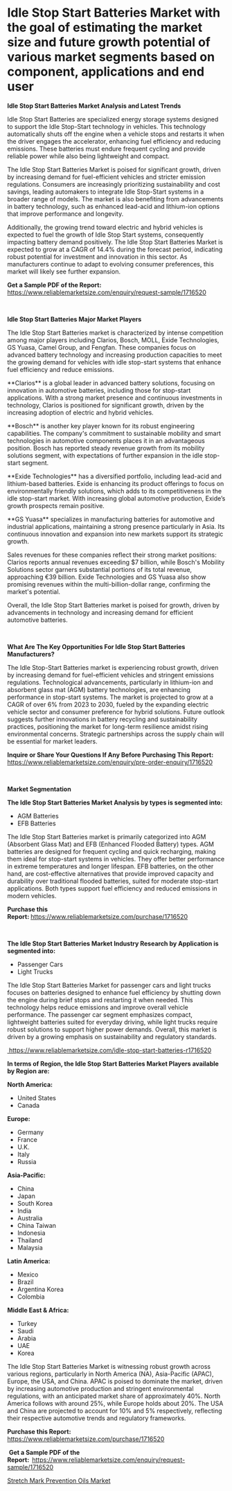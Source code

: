 <p><h1>Idle Stop Start Batteries Market with the goal of estimating the market size and future growth potential of various market segments based on component, applications and end user</h1></p><p><strong>Idle Stop Start Batteries Market Analysis and Latest Trends</strong></p>
<p><p>Idle Stop Start Batteries are specialized energy storage systems designed to support the Idle Stop-Start technology in vehicles. This technology automatically shuts off the engine when a vehicle stops and restarts it when the driver engages the accelerator, enhancing fuel efficiency and reducing emissions. These batteries must endure frequent cycling and provide reliable power while also being lightweight and compact.</p><p>The Idle Stop Start Batteries Market is poised for significant growth, driven by increasing demand for fuel-efficient vehicles and stricter emission regulations. Consumers are increasingly prioritizing sustainability and cost savings, leading automakers to integrate Idle Stop-Start systems in a broader range of models. The market is also benefiting from advancements in battery technology, such as enhanced lead-acid and lithium-ion options that improve performance and longevity.</p><p>Additionally, the growing trend toward electric and hybrid vehicles is expected to fuel the growth of Idle Stop Start systems, consequently impacting battery demand positively. The Idle Stop Start Batteries Market is expected to grow at a CAGR of 14.4% during the forecast period, indicating robust potential for investment and innovation in this sector. As manufacturers continue to adapt to evolving consumer preferences, this market will likely see further expansion.</p></p>
<p><strong>Get a Sample PDF of the Report:&nbsp;</strong> <a href="https://www.reliablemarketsize.com/enquiry/request-sample/1716520?utm_campaign=2281&utm_medium=2&utm_source=Github&utm_content=ia&utm_term=28032025&utm_id=idle-stop-start-batteries">https://www.reliablemarketsize.com/enquiry/request-sample/1716520</a></p>
<p>&nbsp;</p>
<p><strong>Idle Stop Start Batteries Major Market Players</strong></p>
<p><p>The Idle Stop Start Batteries market is characterized by intense competition among major players including Clarios, Bosch, MOLL, Exide Technologies, GS Yuasa, Camel Group, and Fengfan. These companies focus on advanced battery technology and increasing production capacities to meet the growing demand for vehicles with idle stop-start systems that enhance fuel efficiency and reduce emissions.</p><p>**Clarios** is a global leader in advanced battery solutions, focusing on innovation in automotive batteries, including those for stop-start applications. With a strong market presence and continuous investments in technology, Clarios is positioned for significant growth, driven by the increasing adoption of electric and hybrid vehicles.</p><p>**Bosch** is another key player known for its robust engineering capabilities. The company's commitment to sustainable mobility and smart technologies in automotive components places it in an advantageous position. Bosch has reported steady revenue growth from its mobility solutions segment, with expectations of further expansion in the idle stop-start segment.</p><p>**Exide Technologies** has a diversified portfolio, including lead-acid and lithium-based batteries. Exide is enhancing its product offerings to focus on environmentally friendly solutions, which adds to its competitiveness in the idle stop-start market. With increasing global automotive production, Exide’s growth prospects remain positive.</p><p>**GS Yuasa** specializes in manufacturing batteries for automotive and industrial applications, maintaining a strong presence particularly in Asia. Its continuous innovation and expansion into new markets support its strategic growth.</p><p>Sales revenues for these companies reflect their strong market positions: Clarios reports annual revenues exceeding $7 billion, while Bosch's Mobility Solutions sector garners substantial portions of its total revenue, approaching €39 billion. Exide Technologies and GS Yuasa also show promising revenues within the multi-billion-dollar range, confirming the market's potential.</p><p>Overall, the Idle Stop Start Batteries market is poised for growth, driven by advancements in technology and increasing demand for efficient automotive batteries.</p></p>
<p>&nbsp;</p>
<p><strong>What Are The Key Opportunities For Idle Stop Start Batteries Manufacturers?</strong></p>
<p><p>The Idle Stop-Start Batteries market is experiencing robust growth, driven by increasing demand for fuel-efficient vehicles and stringent emissions regulations. Technological advancements, particularly in lithium-ion and absorbent glass mat (AGM) battery technologies, are enhancing performance in stop-start systems. The market is projected to grow at a CAGR of over 6% from 2023 to 2030, fueled by the expanding electric vehicle sector and consumer preference for hybrid solutions. Future outlook suggests further innovations in battery recycling and sustainability practices, positioning the market for long-term resilience amidst rising environmental concerns. Strategic partnerships across the supply chain will be essential for market leaders.</p></p>
<p><strong>Inquire or Share Your Questions If Any Before Purchasing This Report:</strong> <a href="https://www.reliablemarketsize.com/enquiry/pre-order-enquiry/1716520?utm_campaign=2281&utm_medium=2&utm_source=Github&utm_content=ia&utm_term=28032025&utm_id=idle-stop-start-batteries">https://www.reliablemarketsize.com/enquiry/pre-order-enquiry/1716520</a></p>
<p>&nbsp;</p>
<p><strong>Market Segmentation</strong></p>
<p><strong>The Idle Stop Start Batteries Market Analysis by types is segmented into:</strong></p>
<p><ul><li>AGM Batteries</li><li>EFB Batteries</li></ul></p>
<p><p>The Idle Stop Start Batteries market is primarily categorized into AGM (Absorbent Glass Mat) and EFB (Enhanced Flooded Battery) types. AGM batteries are designed for frequent cycling and quick recharging, making them ideal for stop-start systems in vehicles. They offer better performance in extreme temperatures and longer lifespan. EFB batteries, on the other hand, are cost-effective alternatives that provide improved capacity and durability over traditional flooded batteries, suited for moderate stop-start applications. Both types support fuel efficiency and reduced emissions in modern vehicles.</p></p>
<p><strong>Purchase this Report:&nbsp;</strong><a href="https://www.reliablemarketsize.com/purchase/1716520?utm_campaign=2281&utm_medium=2&utm_source=Github&utm_content=ia&utm_term=28032025&utm_id=idle-stop-start-batteries">https://www.reliablemarketsize.com/purchase/1716520</a></p>
<p>&nbsp;</p>
<p><strong>The Idle Stop Start Batteries Market Industry Research by Application is segmented into:</strong></p>
<p><ul><li>Passenger Cars</li><li>Light Trucks</li></ul></p>
<p><p>The Idle Stop Start Batteries Market for passenger cars and light trucks focuses on batteries designed to enhance fuel efficiency by shutting down the engine during brief stops and restarting it when needed. This technology helps reduce emissions and improve overall vehicle performance. The passenger car segment emphasizes compact, lightweight batteries suited for everyday driving, while light trucks require robust solutions to support higher power demands. Overall, this market is driven by a growing emphasis on sustainability and regulatory standards.</p></p>
<p><a href="https://www.reliablemarketsize.com/idle-stop-start-batteries-r1716520?utm_campaign=2281&utm_medium=2&utm_source=Github&utm_content=ia&utm_term=28032025&utm_id=idle-stop-start-batteries">&nbsp;https://www.reliablemarketsize.com/idle-stop-start-batteries-r1716520</a></p>
<p><strong>In terms of Region, the Idle Stop Start Batteries Market Players available by Region are:</strong></p>
<p>
    <p> <strong> North America: </strong>
        <ul>
            <li>United States</li>
            <li>Canada</li>
        </ul>
        </p> 
    <p> <strong> Europe: </strong>
        <ul>
            <li>Germany</li>
            <li>France</li>
            <li>U.K.</li>
            <li>Italy</li>
            <li>Russia</li>
        </ul>
        </p> 
    <p> <strong> Asia-Pacific: </strong>
        <ul>
            <li>China</li>
            <li>Japan</li>
            <li>South Korea</li>
            <li>India</li>
            <li>Australia</li>
            <li>China Taiwan</li>
            <li>Indonesia</li>
            <li>Thailand</li>
            <li>Malaysia</li>
        </ul>
        </p> 
    <p> <strong> Latin America: </strong>
        <ul>
            <li>Mexico</li>
            <li>Brazil</li>
            <li>Argentina Korea</li>
            <li>Colombia</li>
        </ul>
        </p> 
    <p> <strong> Middle East & Africa: </strong>
        <ul>
            <li>Turkey</li>
            <li>Saudi</li>
            <li>Arabia</li>
            <li>UAE</li>
            <li>Korea</li>
        </ul>
    </p>
    </p>
<p><p>The Idle Stop Start Batteries Market is witnessing robust growth across various regions, particularly in North America (NA), Asia-Pacific (APAC), Europe, the USA, and China. APAC is poised to dominate the market, driven by increasing automotive production and stringent environmental regulations, with an anticipated market share of approximately 40%. North America follows with around 25%, while Europe holds about 20%. The USA and China are projected to account for 10% and 5% respectively, reflecting their respective automotive trends and regulatory frameworks.</p></p>
<p><strong>Purchase this Report: </strong><a href="https://www.reliablemarketsize.com/purchase/1716520?utm_campaign=2281&utm_medium=2&utm_source=Github&utm_content=ia&utm_term=28032025&utm_id=idle-stop-start-batteries">https://www.reliablemarketsize.com/purchase/1716520</a></p>
<p>&nbsp;<strong>Get a Sample PDF of the Report:&nbsp;&nbsp;</strong><a href="https://www.reliablemarketsize.com/enquiry/request-sample/1716520?utm_campaign=2281&utm_medium=2&utm_source=Github&utm_content=ia&utm_term=28032025&utm_id=idle-stop-start-batteries">https://www.reliablemarketsize.com/enquiry/request-sample/1716520</a></p>
<p><strong></strong></p>
<p><p><a href="https://github.com/gullattedenna/Market-Research-Report-List-1/blob/main/stretch-mark-prevention-oils-market.md?utm_campaign=2281&utm_medium=2&utm_source=Github&utm_content=ia&utm_term=28032025&utm_id=idle-stop-start-batteries">Stretch Mark Prevention Oils Market</a></p></p>